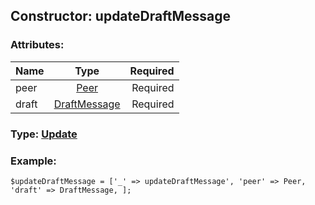 ## Constructor: updateDraftMessage  

### Attributes:

| Name     |    Type       | Required |
|----------|:-------------:|---------:|
|peer|[Peer](../types/Peer.md) | Required|
|draft|[DraftMessage](../types/DraftMessage.md) | Required|


### Type: [Update](../types/Update.md)

### Example:


```
$updateDraftMessage = ['_' => updateDraftMessage', 'peer' => Peer, 'draft' => DraftMessage, ];
```